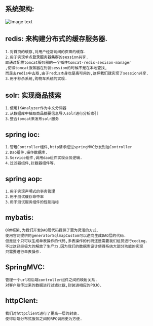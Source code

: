 ## 系统架构:
![Image text](WebProject/image/7_FUNC_01_01.png)


## redis:  来构建分布式的缓存服务器.

    1.对首页的缓存,对用户经常访问的页面的缓存.
    2.用于实现单点登录服务器集群的session共享.
	即通过配置tomcat服务器的一个插件tomcat-redis-sesison-manager
	,使得tomcat服务器在封装session的时候不是在本地查找,
	而是去redis中去取,由于redis本身也是高可用的,这样我们就实现了session共享.
    3.用于秒杀系统,购物车系统的实现.

## solr: 实现商品搜索
	1.使用IKAnalyzer作为中文分词器
	2.从数据库中抽取商品摘要信息导入solr进行分析索引
	3.整合tomcat来发布solr服务
  

## spring ioc:
	1.管理Controller组件,http请求经过springMVC分发到达Controller
	2.Dao组件,操作数据库.
	3.Service组件,调用dao组件实现业务逻辑.
	4.过滤器组件,拦截器组件等.

## spring aop:
	1.用于实现声明式的事务管理
	2.用于测试缓存命中率
	3.用于测试服务组件的性能指标

## mybatis:
	ORM框架,为我们开发DAO层代码提供了更为灵活的方式.
	使用官网提供的generatorSqlmapCustom可以逆向生成DAO层的代码.
	但是这个只可以生成单表操作的代码,多表操作的代码还是需要我们组员进行coding.
	不过这已经极大的解放了生产力,因为我们的数据库设计使得系统大部分功能的实现
	只需要进行单表操作.

## SpringMVC:
	管理一个url和后端controller组件之间的映射关系.
	对客户端传过来的数据进行过滤拦截,封装进相应的POJO.
	

## httpClent:
	我们对httpClient进行了更高一层的封装.
	使得后端分布式服务之间的RPC调用更为方便.
